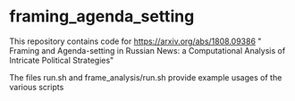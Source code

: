 # framing_agenda_setting
This repository contains code for https://arxiv.org/abs/1808.09386 " Framing and Agenda-setting in Russian News: a Computational Analysis of Intricate Political Strategies"

The files run.sh and frame_analysis/run.sh provide example usages of the various scripts

